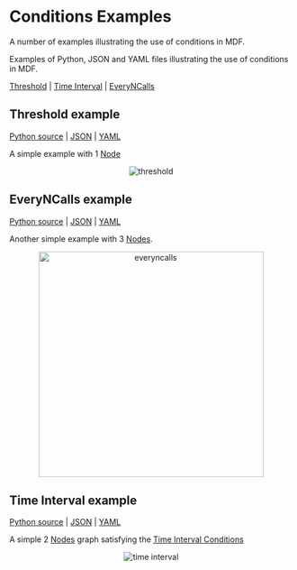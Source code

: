 # Conditions Examples

A number of examples illustrating the use of conditions in MDF.


Examples of Python, JSON and YAML files illustrating the use of conditions in MDF.

[Threshold](https://github.com/Ivy8127/MDF/edit/condition_examples/examples/MDF/conditions/README.md#threshold-example) | [Time Interval](https://github.com/Ivy8127/MDF/edit/condition_examples/examples/MDF/conditions/README.md#time-interval-example) | [EveryNCalls](https://github.com/Ivy8127/MDF/edit/condition_examples/examples/MDF/conditions/README.md#everyncalls-example)
## Threshold example

[Python source](threshold.py)  | [JSON](threshold.json) | [YAML](threshold.yaml)

A simple example with 1 [Node](https://github.com/ModECI/MDF/tree/conditions_example/docs#node)

<p align="center"><img src="" alt="threshold"/></p>

## EveryNCalls example

[Python source](everyNCalls.py) | [JSON](everyncalls_condition.json) | [YAML](everyncalls_condition.yaml)

Another simple example with 3 [Nodes](https://github.com/ModECI/MDF/tree/conditions_example/docs#node).

<p align="center"><img width="400" src="" alt="everyncalls"/></p>

## Time Interval example

[Python source](timeInterval.py) | [JSON](timeinterval_condition.json) | [YAML](timeinterval_condition.yaml)

A simple 2 [Nodes](https://github.com/ModECI/MDF/tree/conditions_example/docs#node) graph satisfying the [ Time Interval Conditions](https://kmantel.github.io/graph-scheduler/Condition.html#graph_scheduler.condition.TimeInterval)

<p align="center"><img src="" alt="time interval"/></p>

